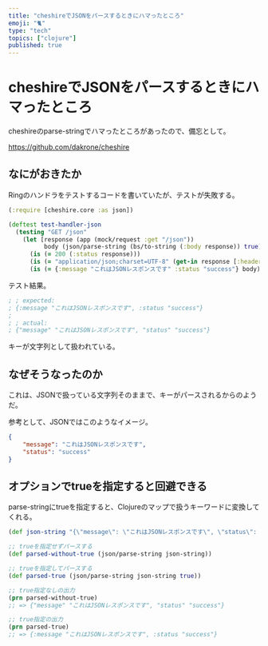 ```yaml
---
title: "cheshireでJSONをパースするときにハマったところ"
emoji: "🐈"
type: "tech"
topics: ["clojure"]
published: true
---
```


# cheshireでJSONをパースするときにハマったところ

cheshireのparse-stringでハマったところがあったので、備忘として。

https://github.com/dakrone/cheshire

## なにがおきたか

Ringのハンドラをテストするコードを書いていたが、テストが失敗する。

```clojure
(:require [cheshire.core :as json])

(deftest test-handler-json
  (testing "GET /json"
    (let [response (app (mock/request :get "/json"))
          body (json/parse-string (bs/to-string (:body response)) true)]
      (is (= 200 (:status response)))
      (is (= "application/json;charset=UTF-8" (get-in response [:headers "Content-Type"])))
      (is (= {:message "これはJSONレスポンスです" :status "success"} body)))))
```

テスト結果。

```clojure
; ; expected:
; {:message "これはJSONレスポンスです", :status "success"}
; 
; ; actual:
; {"message" "これはJSONレスポンスです", "status" "success"}
```

キーが文字列として扱われている。

## なぜそうなったのか

これは、JSONで扱っている文字列そのままで、キーがパースされるからのようだ。

参考として、JSONではこのようなイメージ。

```json
{
    "message": "これはJSONレスポンスです",
    "status": "success"
}
```

## オプションでtrueを指定すると回避できる

parse-stringにtrueを指定すると、Clojureのマップで扱うキーワードに変換してくれる。

```clojure
(def json-string "{\"message\": \"これはJSONレスポンスです\", \"status\": \"success\"}")

;; trueを指定せずパースする
(def parsed-without-true (json/parse-string json-string))

;; trueを指定してパースする
(def parsed-true (json/parse-string json-string true))

;; true指定なしの出力
(prn parsed-without-true)
;; => {"message" "これはJSONレスポンスです", "status" "success"}

;; true指定の出力
(prn parsed-true)
;; => {:message "これはJSONレスポンスです", :status "success"}
```

